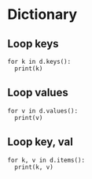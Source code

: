 # Dictionary
## Loop keys
    for k in d.keys():
      print(k)
## Loop values
    for v in d.values():
      print(v)
## Loop key, val
    for k, v in d.items():
      print(k, v)
